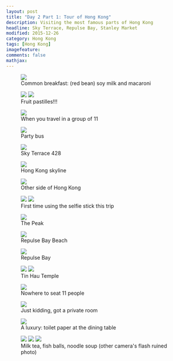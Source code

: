 ```yaml
---
layout: post
title: "Day 2 Part 1: Tour of Hong Kong"					
description: Visiting the most famous parts of Hong Kong
headline: Sky Terrace, Repulse Bay, Stanley Market
modified: 2015-12-26	
category: Hong Kong
tags: [Hong Kong]
imagefeature: 
comments: false
mathjax:
---
```


<figure>
<a href="{{ site.url }}/images/day02/mcdonalds.jpg"><img src="{{ site.url }}/images/day02/mcdonalds.jpg"></a>
<figcaption>Common breakfast: (red bean) soy milk and macaroni</figcaption>
</figure>

<figure class="half">
<a href="{{ site.url }}/images/day02/candy1.jpg"><img src="{{ site.url }}/images/day02/candy1.jpg"></a>
<a href="{{ site.url }}/images/day02/candy2.jpg"><img src="{{ site.url }}/images/day02/candy2.jpg"></a>
<figcaption>Fruit pastilles!!!</figcaption>
</figure>

<figure>
<a href="{{ site.url }}/images/day02/shuttle-inside.jpg"><img src="{{ site.url }}/images/day02/shuttle-inside.jpg"></a>
<figcaption>When you travel in a group of 11</figcaption>
</figure>

<figure>
<a href="{{ site.url }}/images/day02/shuttle.jpg"><img src="{{ site.url }}/images/day02/shuttle.jpg"></a>
<figcaption>Party bus</figcaption>
</figure>

<figure>
<a href="{{ site.url }}/images/day02/sky-terrace.jpg"><img src="{{ site.url }}/images/day02/sky-terrace.jpg"></a>
<figcaption>Sky Terrace 428</figcaption>
</figure>

<figure>
<a href="{{ site.url }}/images/day02/terrace-pano1.jpg"><img src="{{ site.url }}/images/day02/terrace-pano1.jpg"></a>
<figcaption>Hong Kong skyline</figcaption>
</figure>

<figure>
<a href="{{ site.url }}/images/day02/terrace-pano2.jpg"><img src="{{ site.url }}/images/day02/terrace-pano2.jpg"></a>
<figcaption>Other side of Hong Kong</figcaption>
</figure>

<figure class="half">
<a href="{{ site.url }}/images/day02/terrace-selfie1.jpg"><img src="{{ site.url }}/images/day02/terrace-selfie1.jpg"></a>
<a href="{{ site.url }}/images/day02/terrace-selfie2.jpg"><img src="{{ site.url }}/images/day02/terrace-selfie2.jpg"></a>
<figcaption>First time using the selfie stick this trip</figcaption>
</figure>

<figure>
<a href="{{ site.url }}/images/day02/victoria-peak.jpg"><img src="{{ site.url }}/images/day02/victoria-peak.jpg"></a>
<figcaption>The Peak</figcaption>
</figure>

<figure>
<a href="{{ site.url }}/images/day02/repulse-pano1.jpg"><img src="{{ site.url }}/images/day02/repulse-pano1.jpg"></a>
<figcaption>Repulse Bay Beach</figcaption>
</figure>

<figure>
<a href="{{ site.url }}/images/day02/repulse-pano2.jpg"><img src="{{ site.url }}/images/day02/repulse-pano2.jpg"></a>
<figcaption>Repulse Bay</figcaption>
</figure>

<figure class="half">
<a href="{{ site.url }}/images/day02/repulse-temple1.jpg"><img src="{{ site.url }}/images/day02/repulse-temple1.jpg"></a>
<a href="{{ site.url }}/images/day02/repulse-temple2.jpg"><img src="{{ site.url }}/images/day02/repulse-temple2.jpg"></a>
<figcaption>Tin Hau Temple</figcaption>
</figure>

<figure>
<a href="{{ site.url }}/images/day02/seating1.jpg"><img src="{{ site.url }}/images/day02/seating1.jpg"></a>
<figcaption>Nowhere to seat 11 people</figcaption>
</figure>

<figure>
<a href="{{ site.url }}/images/day02/seating2.jpg"><img src="{{ site.url }}/images/day02/seating2.jpg"></a>
<figcaption>Just kidding, got a private room</figcaption>
</figure>

<figure>
<a href="{{ site.url }}/images/day02/toilet-paper.jpg"><img src="{{ site.url }}/images/day02/toilet-paper.jpg"></a>
<figcaption>A luxury: toilet paper at the dining table</figcaption>
</figure>

<figure class="third">
<a href="{{ site.url }}/images/day02/stanley-food1.jpg"><img src="{{ site.url }}/images/day02/stanley-food1.jpg"></a>
<a href="{{ site.url }}/images/day02/stanley-food2.jpg"><img src="{{ site.url }}/images/day02/stanley-food2.jpg"></a>
<a href="{{ site.url }}/images/day02/stanley-food3.jpg"><img src="{{ site.url }}/images/day02/stanley-food3.jpg"></a>
<figcaption>Milk tea, fish balls, noodle soup (other camera's flash ruined photo)</figcaption>
</figure>


